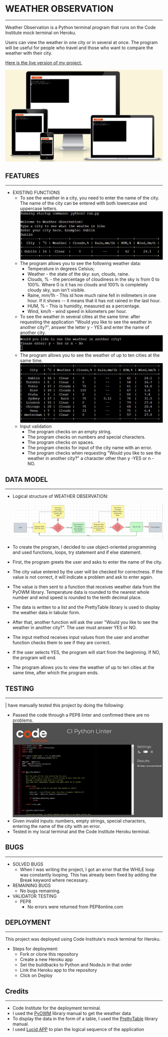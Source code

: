 # WEATHER OBSERVATION
---

Weather Observation is a Python terminal program that runs on the Code Institute mock terminal on Heroku.

Users can view the weather in one city or in several at once.
The program will be useful for people who travel and those who want to compare the weather with their city.

[Here is the live version of my project.](https://weather-observation.herokuapp.com/)

![Responsive site.](assets/images/responsive_page.jpg)


## FEATURES
---
* EXISTING FUNCTIONS
    - To see the weather in a city, you need to enter the name of the city.
    The name of the city can be entered with both lowercase and uppercase letters.
        ![Weather data from one city.](assets/images/one_city.jpg)
    - The program allows you to see the following weather data:
        + Temperature in degrees Celsius;
        + Weather - the state of the sky: sun, clouds, raine.
        + Clouds, % - the percentage of cloudiness in the sky is from 0 to 100%. Where 0 is it has no clouds and 100% is completely cloudy sky, sun isn't visible.
        + Raine, mm/1h - This id how much raine fell in milimeters in one hour. If it shows -- it means that it has not rained in the last hour.
        + HUM, %  - This is humidity, measured as a percentage.
        + Wind, km/h  - wind speed in kilometers per hour.
    - To see the weather in several cities at the same time: after requesting the application "Would you like to see the weather in another city?", answer the letter y - YES and enter the name of another city.
        ![Screenshot of the question.](assets/images/question_y_n.jpg)
    - The program allows you to see the weather of up to ten cities at the same time.
        ![Screenshot of 10 cities.](assets/images/ten_cities.jpg)
    - Input validation
        + The program checks on an empty string.
        + The program checks on numbers and special characters.
        + The program checks on spaces.
        + The program checks for input of the city name with an error.
        + The program checks when requesting "Would you like to see the weather in another city?" a character other than y -YES or n - NO.

## DATA MODEL
---
* Logical structure of WEATHER OBSERVATION:

    ![Logical structure of WEATHER OBSERVATION.](assets/images/Structure_of_WO.jpg)

* To create the program, I decided to use object-oriented programming and used functions, loops, try statement and if else statement.

* First, the program greets the user and asks to enter the name of the city.

* The city value entered by the user will be checked for correctness. If the value is not correct, it will indicate a problem and ask to enter again.

* The value is then sent to a function that receives weather data from the PyOWM library. Temperature data is rounded to the nearest whole number and wind speed is rounded to the tenth decimal place.

* The data is written to a list and the PrettyTable library is used to display the weather data in tabular form.

* After that, another function will ask the user "Would you like to see the weather in another city?". The user must answer YES or NO.

* The input method receives input values from the user and another function checks them to see if they are correct.

* If the user selects YES, the program will start from the beginning. If NO, the program will end.

* The program allows you to view the weather of up to ten cities at the same time, after which the program ends.

## TESTING
---
| have manually tested this project by doing the following:

* Passed the code through a PEP8 linter and confirmed there are no problems.
    ![PEP8.](assets/images/pep8.jpg)
* Given invalid inputs: numbers, empty strings, special characters, entering the name of the city with an error.
* Tested in my local terminal and the Code Institute Heroku terminal.

## BUGS
---
* SOLVED BUGS
    - When I was writing the project, I got an error that the WHILE loop was constantly looping. This has already been fixed by adding the Break keyword where necessary.
* REMAINING BUGS
    - No bugs remaining.
* VALIDATOR TESTING
    - PEP8
        + No errors were returned from PEP8online.com

## DEPLOYMENT
---
This project was deployed using Code Institute's mock terminal for Heroku.
* Steps for deployment:
    - Fork or clone this repository
    - Create a new Heroku app
    - Set the buildbacks to Python and NodeJs in that order
    - Link the Heroku app to the repository
    - Click on Deploy

## Credits
---
* Code Institute for the deployment terminal.
* I used the [PyOWM](https://pypi.org/project/pyowm/) library manual to get the weather data
* To display the data in the form of a table, I used the [PrettyTable](https://pypi.org/project/prettytable/) library manual.
* I used [Lucid APP](https://lucid.app/users/login#/login) to plan the logical sequence of the application 